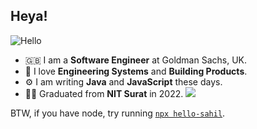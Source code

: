 ## Heya!

![Hello](./hello.gif)

- 🇬🇧 I am a **Software Engineer** at Goldman Sachs, UK.
- 🌱 I love **Engineering Systems** and **Building Products**.
- ⚙️ I am writing **Java** and **JavaScript** these days.
- 🧑‍🎓 Graduated from **NIT Surat** in 2022.
![](https://hit.yhype.me/github/profile?user_id=42311546)

BTW, if you have node, try running [`npx hello-sahil`](https://github.com/godcrampy/npx-hello-sahil/).
